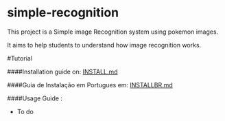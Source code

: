 # simple-recognition

This project is a Simple image Recognition system using pokemon images.

It aims to help students to understand how image recognition works.

#Tutorial

####Installation guide on: [INSTALL.md](INSTALL.md)

####Guia de Instalação em Portugues em: [INSTALLBR.md](INSTALLBR.md)

####Usage Guide :

- To do
